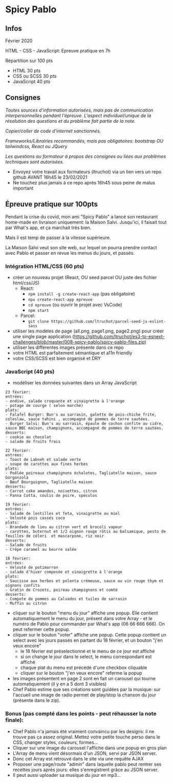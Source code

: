 # Spicy Pablo

## Infos
Février 2020

HTML - CSS - JavaScript: Epreuve pratique en 7h

Répartition sur 100 pts
- HTML 30 pts
- CSS ou SCSS 30 pts
- JavaScript 40 pts 

## Consignes
*Toutes sources d'information autorisées, mais pas de communication interpersonnelles pendant l'épreuve. L'aspect individuel/unique de la résolution des questions et du problème fait partie de la note.*

*Copier/coller de code d'internet sanctionnés.*

*Frameworks/Librairies recommandés, mais pas obligatoires: bootstrap OU tailwindcss, React ou JQuery*

*Les questions au formateur à propos des consignes ou liées aux problèmes techniques sont autorisées.*

- Envoyez votre travail aux formateurs (ltruchot) via un lien vers un repo github AVANT 16h45 le 23/02/2021
- Ne touchez plus jamais à ce repo après 16h45 sous peine de malus important

## Épreuve pratique sur 100pts
Pendant la crise du covid, mon ami "Spicy Pablo" a lancé son restaurant home-made en livraison uniquement: la Maison Salvi.
Jusqu'ici, il faisait tout par What's app, et ça marchait très bien.

Mais il est temp de passer à la vitesse supérieure.

La Maison Salvi veut son site web, sur lequel on pourra prendre contact avec Pablo et passer en revue les menus du jours, et passés.

### Intégration HTML/CSS (60 pts)
- créer un nouveau projet (React, OU seed parcel OU juste des fichier html/css/JS)
  - React: 
    - `npm install -g create-react-app` (pas obligatoire)
    - `npx create-react-app epreuve`
    - `cd epreuve` (ou ouvrir le projet avec VsCode)
    - `npm start`
  - Parcel:
    - `git clone https://github.com/ltruchot/parcel-seed-js-eslint-sass`
- utiliser les modèles de page (all.png, page1.png, page2.png) pour créer une single page application (https://github.com/ltruchot/es3-to-esnext-challenges/blob/master/008-spicy-pablo/spicy-pablo-files.zip)
- utiliser les différentes images présente dans ce repo
- votre HTML est parfaitement sémantique et a11n friendly
- votre CSS/SCSS est bien organisé et DRY

### JavaScript (40 pts)
- modéliser les données suivantes dans un Array JavaScript
```
23 février:
entrées:
- endive, salade croquante et vinaigrette à l'orange
- potage de courge ( selon marché)
plats:
- Falafel Burger: Bun's au sarrasin, galette de pois-chiche frite, coleslaw, sauce tahini , accompagné de pommes de terre sautées. 
- Burger Salvi: Bun's au sarrasin, épaule de cochon confite au cidre, sauce BBC maison, champignons, accompagné de pommes de terre sautées.
desserts:
- cookie au chocolat
- salade de fruits frais

22 février:
entrées:
- Toast de Labneh et salade verte
- soupe de carottes aux fines herbes
plats:
- Poêlée poireaux champignons échalotes, Tagliatelle maison, sauce Gorgonzola
- Bœuf Bourguignon, Tagliatelle maison
desserts:
- Carrot cake amandes, noisettes, citron
- Panna Cotta, coulis de poire, spéculos

19 février:
entrées:
- Salade de lentilles et feta, vinaigrette au miel
- Velouté pois cassés coco
plats:
- Brandade de lieu au citron vert et brocoli vapeur
- carottes, buternut et 1/2 oignon rouge rôtis au balsamique, pesto de feuilles de céleri  et mascarpone, riz noir
desserts:
- Salade de fruits
- Crêpe caramel au beurre salée

18 février:
entrées:
- Velouté de potimarron
- salade d'hiver composée et vinaigrette à l'orange
plats:
- Saucisse aux herbes et polenta crémeuse, sauce au vin rouge thym et oignons confits
- Gratin de Crozets, poireau champignons et comté
desserts:
- Compote de pommes au Calvados et tuiles de sarrasin
- Muffin au citron
```
- cliquer sur le bouton "menu du jour" affiche une popup. Elle contient automatiquement le menu du jour, présent dans votre Array - et le numéro de Pablo pour commander par What's app (06 66 666 666). On peut refermer cette popup.
- cliquer sur le bouton "voter" affiche une popup. Cette popup contient un select avec les jours passés en partant du 18 février, et un bouton "j'en veux encore"
  - le 18 février est préselectionné et le menu de ce jour est affiché
  - si on change le jour dans le select, le menu correspondant est affiché
  - chaque plat du menu est précédé d'une checkbox cliquable
  - cliquer sur le bouton "j'en veux encore" referme la popup
- les images présentent en page 2 sont en fait un carousel qui tourne automatiquement (il y en a 5 dont 3 visibles)
- Chef Pablo estime que ses créations sont guidées par la musique: sur l'accueil une image de radio permet de play/stop la chanson du jour (présente dans le zip).

### Bonus (pas compté dans les points - peut réhausser la note finale):
- Chef Pablo n'a jamais été vraiment convaincu par les designs: il ne trouve pas ça assez original. Mettez votre petite touche perso dans le CSS, changer styles, couleurs, formes...
- Cliquer sur une image du carousel l'affiche dans une popup en gros plan
- L'Array de menu vient désormais d'un JSON, servi par JSON server.
- Donc cet Array est retrouvé dans le site via une requête AJAX
- Proposer une page/route "admin" dans laquelle pablo peut rentrer ses recettes jours après jours: elles s'enregistrent grâce au JSON server.
- Il peut aussi uploader sa musique du jour en mp3...